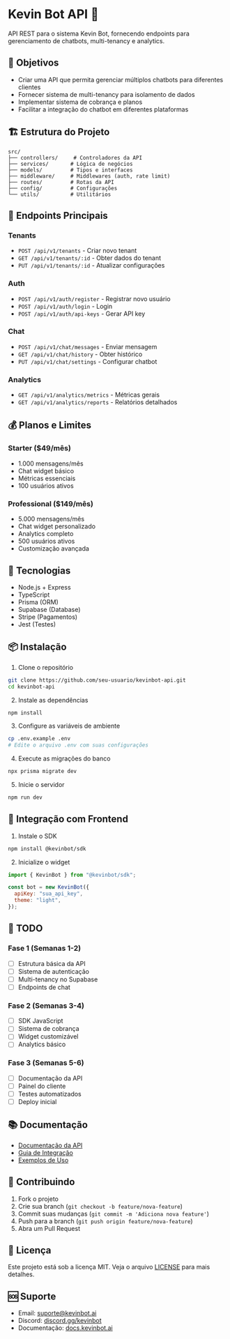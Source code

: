 # Kevin Bot API 🤖

API REST para o sistema Kevin Bot, fornecendo endpoints para gerenciamento de chatbots, multi-tenancy e analytics.

## 🎯 Objetivos

- Criar uma API que permita gerenciar múltiplos chatbots para diferentes clientes
- Fornecer sistema de multi-tenancy para isolamento de dados
- Implementar sistema de cobrança e planos
- Facilitar a integração do chatbot em diferentes plataformas

## 🏗️ Estrutura do Projeto

```
src/
├── controllers/     # Controladores da API
├── services/       # Lógica de negócios
├── models/         # Tipos e interfaces
├── middleware/     # Middlewares (auth, rate limit)
├── routes/         # Rotas da API
├── config/         # Configurações
└── utils/          # Utilitários
```

## 🚀 Endpoints Principais

### Tenants

- `POST /api/v1/tenants` - Criar novo tenant
- `GET /api/v1/tenants/:id` - Obter dados do tenant
- `PUT /api/v1/tenants/:id` - Atualizar configurações

### Auth

- `POST /api/v1/auth/register` - Registrar novo usuário
- `POST /api/v1/auth/login` - Login
- `POST /api/v1/auth/api-keys` - Gerar API key

### Chat

- `POST /api/v1/chat/messages` - Enviar mensagem
- `GET /api/v1/chat/history` - Obter histórico
- `PUT /api/v1/chat/settings` - Configurar chatbot

### Analytics

- `GET /api/v1/analytics/metrics` - Métricas gerais
- `GET /api/v1/analytics/reports` - Relatórios detalhados

## 💰 Planos e Limites

### Starter ($49/mês)

- 1.000 mensagens/mês
- Chat widget básico
- Métricas essenciais
- 100 usuários ativos

### Professional ($149/mês)

- 5.000 mensagens/mês
- Chat widget personalizado
- Analytics completo
- 500 usuários ativos
- Customização avançada

## 🔧 Tecnologias

- Node.js + Express
- TypeScript
- Prisma (ORM)
- Supabase (Database)
- Stripe (Pagamentos)
- Jest (Testes)

## 📦 Instalação

1. Clone o repositório

```bash
git clone https://github.com/seu-usuario/kevinbot-api.git
cd kevinbot-api
```

2. Instale as dependências

```bash
npm install
```

3. Configure as variáveis de ambiente

```bash
cp .env.example .env
# Edite o arquivo .env com suas configurações
```

4. Execute as migrações do banco

```bash
npx prisma migrate dev
```

5. Inicie o servidor

```bash
npm run dev
```

## 🔄 Integração com Frontend

1. Instale o SDK

```bash
npm install @kevinbot/sdk
```

2. Inicialize o widget

```javascript
import { KevinBot } from "@kevinbot/sdk";

const bot = new KevinBot({
  apiKey: "sua_api_key",
  theme: "light",
});
```

## 📝 TODO

### Fase 1 (Semanas 1-2)

- [ ] Estrutura básica da API
- [ ] Sistema de autenticação
- [ ] Multi-tenancy no Supabase
- [ ] Endpoints de chat

### Fase 2 (Semanas 3-4)

- [ ] SDK JavaScript
- [ ] Sistema de cobrança
- [ ] Widget customizável
- [ ] Analytics básico

### Fase 3 (Semanas 5-6)

- [ ] Documentação da API
- [ ] Painel do cliente
- [ ] Testes automatizados
- [ ] Deploy inicial

## 📚 Documentação

- [Documentação da API](docs/api.md)
- [Guia de Integração](docs/integration.md)
- [Exemplos de Uso](docs/examples.md)

## 🤝 Contribuindo

1. Fork o projeto
2. Crie sua branch (`git checkout -b feature/nova-feature`)
3. Commit suas mudanças (`git commit -m 'Adiciona nova feature'`)
4. Push para a branch (`git push origin feature/nova-feature`)
5. Abra um Pull Request

## 📄 Licença

Este projeto está sob a licença MIT. Veja o arquivo [LICENSE](LICENSE) para mais detalhes.

## 🆘 Suporte

- Email: suporte@kevinbot.ai
- Discord: [discord.gg/kevinbot](https://discord.gg/kevinbot)
- Documentação: [docs.kevinbot.ai](https://docs.kevinbot.ai)
